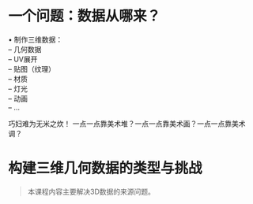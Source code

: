 # 一个问题：数据从哪来？
• 制作三维数据：  
– 几何数据  
– UV展开  
– 贴图（纹理）  
– 材质  
– 灯光  
– 动画  
– …  

巧妇难为无米之炊！
一点一点靠美术堆？一点一点靠美术画？一点一点靠美术调？

# 构建三维几何数据的类型与挑战

> 本课程内容主要解决3D数据的来源问题。  

